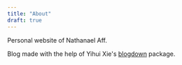 ```yaml
---
title: "About"
draft: true
---
```


Personal website of Nathanael Aff. 

Blog made with the help of Yihui Xie's [blogdown](https://bookdown.org/yihui/blogdown/) package. 